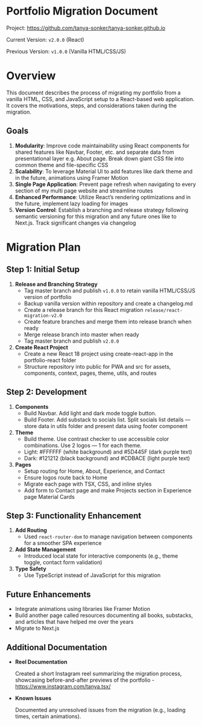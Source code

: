 # Portfolio Migration Document

Project:  https://github.com/tanya-sonker/tanya-sonker.github.io

Current Version: `v2.0.0` (React)

Previous Version: `v1.0.0` (Vanilla HTML/CSS/JS)

# Overview

This document describes the process of migrating my portfolio from a vanilla HTML, CSS, and JavaScript setup to a React-based web application. It covers the motivations, steps, and considerations taken during the migration.

## Goals

1. **Modularity**: Improve code maintainability using React components for shared features like Navbar, Footer, etc. and separate data from presentational layer e.g. About page. Break down giant CSS file into common theme and file-specific CSS
2. **Scalability**: To leverage Material UI to add features like dark theme and in the future, animations using Framer Motion 
3. **Single Page Application**: Prevent page refresh when navigating to every section of my multi page website and streamline routes
4. **Enhanced Performance**: Utilize React’s rendering optimizations and in the future, implement lazy loading for images
5. **Version Control**: Establish a branching and release strategy following semantic versioning for this migration and any future ones like to Next.js. Track significant changes via changelog

# Migration Plan

## Step 1: Initial Setup

1. **Release and Branching Strategy**
    - Tag master branch and publish `v1.0.0` to retain vanilla HTML/CSS/JS version of portfolio
    - Backup vanilla version within repository and create a changelog.md
    - Create a release branch for this React migration `release/react-migration-v2.0`
    - Create feature branches and merge them into release branch when ready
    - Merge release branch into master when ready
    - Tag master branch and publish `v2.0.0`
2. **Create React Project**
    - Create a new React 18 project using create-react-app in the portfolio-react folder
    - Structure repository into public for PWA and src for assets, components, context, pages, theme, utils, and routes

## Step 2: Development

1. **Components**
    - Build Navbar. Add light and dark mode toggle button.
    - Build Footer. Add substack to socials list. Split socials list details — store data in utils folder and present data using footer component
2. **Theme**
    - Build theme. Use contrast checker to use accessible color combinations. Use 2 logos — 1 for each theme.
    - Light: #FFFFFF (white background) and #5D445F (dark purple text)
    - Dark: #121212 (black background) and #CDBACE (light purple text)
3. **Pages**
    - Setup routing for Home, About, Experience, and Contact
    - Ensure logos route back to Home
    - Migrate each page with TSX, CSS, and inline styles
    - Add form to Contact page and make Projects section in Experience page Material Cards

## Step 3: Functionality Enhancement

1. **Add Routing**
    - Used `react-router-dom` to manage navigation between components for a smoother SPA experience
2. **Add State Management**
    - Introduced local state for interactive components (e.g., theme toggle, contact form validation)
3. **Type Safety**
    - Use TypeScript instead of JavaScript for this migration

## Future Enhancements

- Integrate animations using libraries like Framer Motion
- Build another page called resources documenting all books, substacks, and articles that have helped me over the years
- Migrate to Next.js

## Additional Documentation

- **Reel Documentation**
    
    Created a short Instagram reel summarizing the migration process, showcasing before-and-after previews of the portfolio - https://www.instagram.com/tanya.tsx/
    
- **Known Issues**
    
    Documented any unresolved issues from the migration (e.g., loading times, certain animations).
